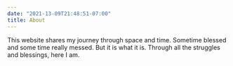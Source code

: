 ```yaml
---
date: "2021-13-09T21:48:51-07:00"
title: About
---
```


This website shares my journey through space and time. Sometime blessed and some time really messed. But it is what it is. Through all the struggles and blessings, here I am.